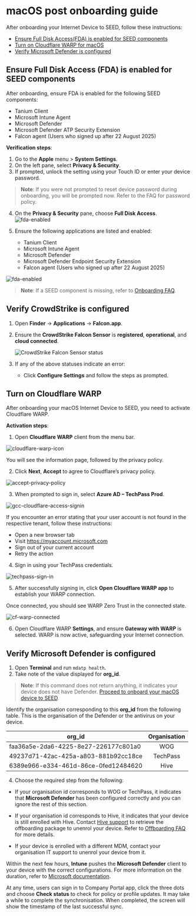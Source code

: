 # macOS post onboarding guide

After onboarding your Internet Device to SEED, follow these instructions:

- [Ensure Full Disk Access(FDA) is enabled for SEED components](#ensure-full-disk-accessfda-is-enabled-for-seed-components)
- [Turn on Cloudflare WARP for macOS](#turn-on-cloudflare-warp-for-macos)
- [Verify Microsoft Defender is configured](verify-microsoft-defender-is-configured)

## Ensure Full Disk Access (FDA) is enabled for SEED components

After onboarding, ensure FDA is enabled for the following SEED components:

- Tanium Client
- Microsoft Intune Agent
- Microsoft Defender
- Microsoft Defender ATP Security Extension 
- Falcon agent (Users who signed up after 22 August 2025)

**Verification steps**:

1. Go to the **Apple** menu > **System Settings**.  
2. On the left pane, select **Privacy & Security**.
3. If prompted, unlock the setting using your Touch ID or enter your device password.

> **Note**: If you were not prompted to reset device password during onboarding, you will be prompted now. Refer to the FAQ for password policy.

4. On the **Privacy & Security** pane, choose **Full Disk Access**.
  ![fda-enabled](../images/macosimage-1.png)

5. Ensure the following applications are listed and enabled:

    - Tanium Client
    - Microsoft Intune Agent
    - Microsoft Defender
    - Microsoft Defender Endpoint Security Extension
    - Falcon agent (Users who signed up after 22 August 2025)

  ![fda-enabled](../images/macosimage-2.png)

  >**Note**: If a SEED component is missing, refer to [Onboarding FAQ](/faqs/onboarding-faq).

## Verify CrowdStrike is configured

1. Open **Finder** → **Applications** → **Falcon.app**.
2. Ensure the **CrowdStrike Falcon Sensor** is **registered**, **operational**, and **cloud connected**.  

   ![CrowdStrike Falcon Sensor status](../images/macosimage-3.png)

3. If any of the above statuses indicate an error:
   -  Click **Configure Settings** and follow the steps as prompted.

   
## Turn on Cloudflare WARP

After onboarding your macOS Internet Device to SEED, you need to activate Cloudflare WARP.

**Activation steps**:

1. Open **Cloudflare WARP** client from the menu bar.

  ![cloudflare-warp-icon](../images/onboarding-for-macos/cloudflare-icon.png)
  
  You will see the information page, followed by the privacy policy.

2. Click **Next**, **Accept** to agree to Cloudflare’s privacy policy.

  ![accept-privacy-policy](../images/cloudflare-warp-macos/accept-privacy-policy.png)

3. When prompted to sign in, select **Azure AD – TechPass Prod**.

  ![gcc-cloudflare-access-signin](../images/cloudflare-warp-macos/gcc-cloudflare-access-signin.png ':size=50%')
  
  If you encounter an error stating that your user account is not found in the respective tenant, follow these instructions:

  - Open a new browser tab
  - Visit https://myaccount.microsoft.com
  - Sign out of your current account
  - Retry the action

4. Sign in using your TechPass credentials.

  ![techpass-sign-in](../images/cloudflare-warp-macos/techpass-sign-in.png ':size=50%')

5. After successfully signing in, click **Open Cloudflare WARP app** to establish your WARP connection.

Once connected, you should see WARP Zero Trust in the connected state.
  
  ![cf-warp-connected](../images/cloud-flare-connected.png ':size=50%')

6. Open Cloudflare WARP **Settings**, and ensure **Gateway with WARP** is selected. WARP is now active, safeguarding your Internet connection.

## Verify Microsoft Defender is configured

1. Open **Terminal** and run `mdatp health`.
2. Take note of the value displayed for **org_id**.

> **Note**: If this command does not return anything, it indicates your device does not have Defender. [Proceed to onboard your macOS device to SEED](/onboard-device/identify-onboarding-persona).

Identify the organisation corresponding to this **org_id** from the following table. This is the organisation of the Defender or the antivirus on your device.

| org_id  | Organisation |
| ------------- |:-------------:|
| faa36a5e-2da6-4225-8e27-226177c801a0      | WOG     |
| 49237d71-42ac-425a-a803-881b92cc18ce  | TechPass    |
| 6389e966-e334-461d-86ce-0fed12484620      | Hive    |

4. Choose the required step from the following:

- If your organisation id corresponds to WOG or TechPass, it indicates that **Microsoft Defender** has been configured correctly and you can ignore the rest of this section.

- If your organisation id corresponds to Hive, it indicates that your device is still enrolled with Hive. Contact [Hive support](mailto:GDS_DEN@hive.gov.sg) to retrieve the offboarding package to unenrol your device. Refer to [Offboarding FAQ](faq/offboarding-faq.md) for more details.
    
 - If your device is enrolled with a different MDM, contact your organisation IT support to unenrol your device from it.

Within the next few hours, **Intune** pushes the **Microsoft Defender** client to your device with the correct configurations. For more information on the duration, refer to [Microsoft documentation](https://docs.microsoft.com/en-us/mem/intune/configuration/device-profile-troubleshoot#how-long-does-it-take-for-devices-to-get-a-policy-profile-or-app-after-they-are-assigned).

At any time, users can sign in to Company Portal app, click the three dots and choose **Check status** to check for policy or profile updates. It may take a while to complete the synchronisation. When completed, the screen will show the timestamp of the last successful sync.
